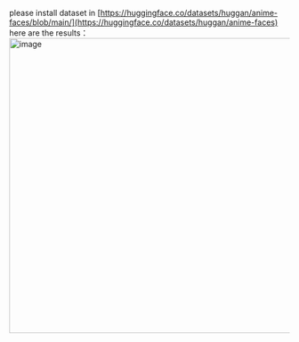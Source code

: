 please install dataset in [https://huggingface.co/datasets/huggan/anime-faces/blob/main/](https://huggingface.co/datasets/huggan/anime-faces)
here are the results：
<img width="531" height="530" alt="image" src="https://github.com/user-attachments/assets/20f7cf16-9e0e-4e8a-a1c1-b945afc798d0" />
